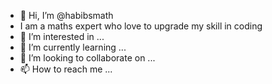 - 👋 Hi, I’m @habibsmath
- I am a maths expert who love to upgrade my skill in coding
- 👀 I’m interested in ...
- 🌱 I’m currently learning ...
- 💞️ I’m looking to collaborate on ...
- 📫 How to reach me ...

<!---
habibsmath/habibsmath is a ✨ special ✨ repository because its `README.md` (this file) appears on your GitHub profile.
You can click the Preview link to take a look at your changes.
--->

